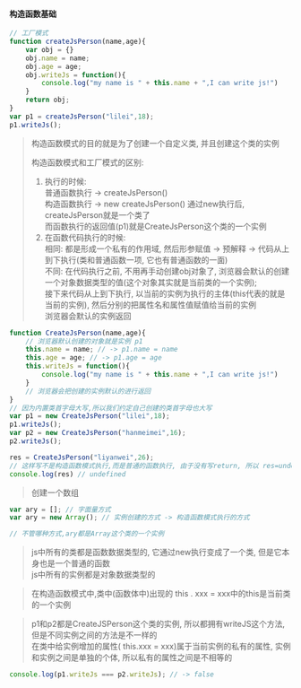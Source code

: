 
#### 构造函数基础

```javascript
// 工厂模式
function createJsPerson(name,age){
    var obj = {}
    obj.name = name;
    obj.age = age;
    obj.writeJs = function(){
        console.log("my name is " + this.name + ",I can write js!")
    }
    return obj;
}
var p1 = createJsPerson("lilei",18);
p1.writeJs();
```

> 构造函数模式的目的就是为了创建一个自定义类, 并且创建这个类的实例  
>   
> 构造函数模式和工厂模式的区别:  
> 1. 执行的时候:   
>   普通函数执行 -> createJsPerson()  
>   构造函数执行 -> new createJsPerson() 通过new执行后, createJsPerson就是一个类了  
>   而函数执行的返回值(p1)就是CreateJsPerson这个类的一个实例  
> 2. 在函数代码执行的时候:  
>   相同: 都是形成一个私有的作用域, 然后形参赋值 -> 预解释 -> 代码从上到下执行(类和普通函数一项,  它也有普通函数的一面)  
>   不同: 在代码执行之前, 不用再手动创建obj对象了, 浏览器会默认的创建一个对象数据类型的值(这个对象其实就是当前类的一个实例);  
>   接下来代码从上到下执行, 以当前的实例为执行的主体(this代表的就是当前的实例), 然后分别的把属性名和属性值赋值给当前的实例  
>   浏览器会默认的实例返回

```javascript
function CreateJsPerson(name,age){
    // 浏览器默认创建的对象就是实例 p1
    this.name = name; // -> p1.name = name
    this.age = age; // -> p1.age = age
    this.writeJs = function(){
        console.log("my name is " + this.name + ",I can write js!")
    }
    // 浏览器会把创建的实例默认的进行返回
}
// 因为内置类首字母大写,所以我们约定自己创建的类首字母也大写
var p1 = new CreateJsPerson("lilei",18); 
p1.writeJs();
var p2 = new CreateJsPerson("hanmeimei",16); 
p2.writeJs(); 

res = CreateJsPerson("liyanwei",26);
// 这样写不是构造函数模式执行,而是普通的函数执行, 由于没有写return, 所以 res=undefined 并且CreateJsPerson这个办法中的this是window
console.log(res) // undefined
```

> 创建一个数组

```javascript
var ary = []; // 字面量方式
var ary = new Array(); // 实例创建的方式 -> 构造函数模式执行的方式

// 不管哪种方式,ary都是Array这个类的一个实例
```

> js中所有的类都是函数数据类型的, 它通过new执行变成了一个类, 但是它本身也是一个普通的函数  
> js中所有的实例都是对象数据类型的  

> 在构造函数模式中,类中(函数体中)出现的 this . xxx = xxx中的this是当前类的一个实例  

> p1和p2都是CreateJSPerson这个类的实例, 所以都拥有writeJS这个方法, 但是不同实例之间的方法是不一样的  
> 在类中给实例增加的属性( this.xxx = xxx)属于当前实例的私有的属性, 实例和实例之间是单独的个体, 所以私有的属性之间是不相等的

```javascript
console.log(p1.writeJs === p2.writeJs); // -> false
```
